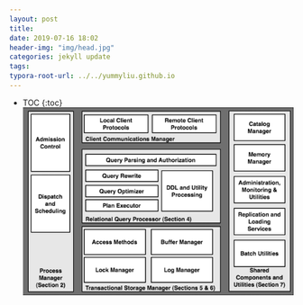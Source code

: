 ```yaml
---
layout: post
title: 
date: 2019-07-16 18:02
header-img: "img/head.jpg"
categories: jekyll update
tags:
typora-root-url: ../../yummyliu.github.io
---
```

 * TOC
{:toc}
![adb](/image/arch-db.png)

